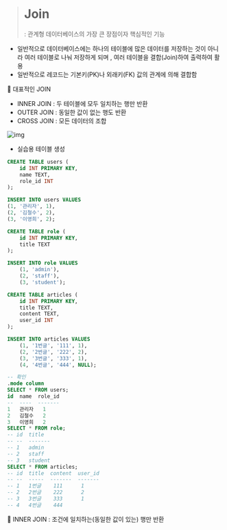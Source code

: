 ># Join
>
>: 관계형 데이터베이스의 가장 큰 장점이자 핵심적인 기능

- 일반적으로 데이터베이스에는 하나의 테이블에 많은 데이터를 저장하는 것이 아니라
  여러 테이블로 나눠 저장하게 되며 , 여러 테이블을 결합(Join)하여 출력하여 활용
- 일반적으로 레코드는 기본키(PK)나 외래키(FK) 값의 관계에 의해 결합함

🧷 대표적인 JOIN

- INNER JOIN : 두 테이블에 모두 일치하는 행만 반환
- OUTER JOIN : 동일한 값이 없는 행도 반환
- CROSS JOIN : 모든 데이터의 조합

![img](https://s3.ap-northeast-2.amazonaws.com/opentutorials-user-file/module/98/1861.png)



- 실습용 테이블 생성

```sql
CREATE TABLE users (
    id INT PRIMARY KEY,
    name TEXT,
    role_id INT
);

INSERT INTO users VALUES
(1, '관리자', 1),
(2, '김철수', 2),
(3, '이영희', 2);

CREATE TABLE role (
    id INT PRIMARY KEY,
    title TEXT
);

INSERT INTO role VALUES 
    (1, 'admin'),
    (2, 'staff'),
    (3, 'student');

CREATE TABLE articles (
    id INT PRIMARY KEY,
    title TEXT,
    content TEXT,
    user_id INT
);

INSERT INTO articles VALUES
    (1, '1번글', '111', 1),
    (2, '2번글', '222', 2),
    (3, '3번글', '333', 1),
    (4, '4번글', '444', NULL);

-- 확인
.mode column
SELECT * FROM users;
id  name  role_id
--  ----  -------
1   관리자   1
2   김철수   2
3   이영희   2
SELECT * FROM role;
-- id  title
-- --  -------
-- 1   admin
-- 2   staff
-- 3   student
SELECT * FROM articles;
-- id  title  content  user_id
-- --  -----  -------  -------
-- 1   1번글    111      1
-- 2   2번글    222      2
-- 3   3번글    333      1
-- 4   4번글    444     
```

📍 INNER JOIN : 조건에 일치하는(동일한 값이 있는) 행만 반환
